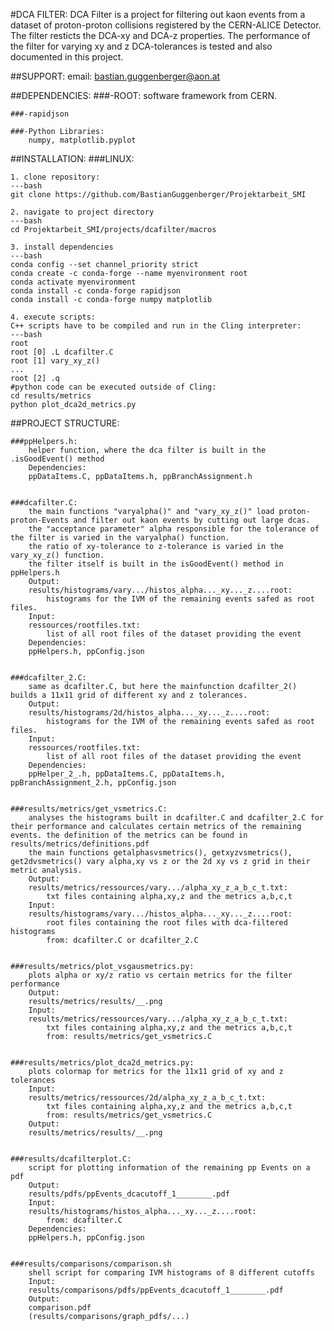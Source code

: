 #DCA FILTER:
    DCA Filter is a project for filtering out kaon events from a dataset of proton-proton collisions registered by the CERN-ALICE Detector. The filter resticts the DCA-xy and DCA-z properties. The performance of the filter for varying xy and z DCA-tolerances is tested and also documented in this project.

##SUPPORT:
    email: bastian.guggenberger@aon.at

##DEPENDENCIES:
    ###-ROOT:
        software framework from CERN.

    ###-rapidjson

    ###-Python Libraries:
        numpy, matplotlib.pyplot


##INSTALLATION:
    ###LINUX:

    1. clone repository:
    ---bash
    git clone https://github.com/BastianGuggenberger/Projektarbeit_SMI

    2. navigate to project directory
    ---bash
    cd Projektarbeit_SMI/projects/dcafilter/macros

    3. install dependencies
    ---bash
    conda config --set channel_priority strict
    conda create -c conda-forge --name myenvironment root
    conda activate myenvironment
    conda install -c conda-forge rapidjson
    conda install -c conda-forge numpy matplotlib

    4. execute scripts:
    C++ scripts have to be compiled and run in the Cling interpreter:
    ---bash
    root
    root [0] .L dcafilter.C
    root [1] vary_xy_z()
    ...
    root [2] .q
    #python code can be executed outside of Cling:
    cd results/metrics
    python plot_dca2d_metrics.py


    

##PROJECT STRUCTURE:

    ###ppHelpers.h:
        helper function, where the dca filter is built in the .isGoodEvent() method
        Dependencies:
        ppDataItems.C, ppDataItems.h, ppBranchAssignment.h


    ###dcafilter.C:
        the main functions "varyalpha()" and "vary_xy_z()" load proton-proton-Events and filter out kaon events by cutting out large dcas.
        the "acceptance parameter" alpha responsible for the tolerance of the filter is varied in the varyalpha() function.
        the ratio of xy-tolerance to z-tolerance is varied in the vary_xy_z() function.
        the filter itself is built in the isGoodEvent() method in ppHelpers.h
        Output:
        results/histograms/vary.../histos_alpha..._xy..._z....root:
            histograms for the IVM of the remaining events safed as root files.
        Input:
        ressources/rootfiles.txt:
            list of all root files of the dataset providing the event
        Dependencies:
        ppHelpers.h, ppConfig.json


    ###dcafilter_2.C:
        same as dcafilter.C, but here the mainfunction dcafilter_2() builds a 11x11 grid of different xy and z tolerances.
        Output:
        results/histograms/2d/histos_alpha..._xy..._z....root:
            histograms for the IVM of the remaining events safed as root files.
        Input:
        ressources/rootfiles.txt:
            list of all root files of the dataset providing the event
        Dependencies:
        ppHelper_2_.h, ppDataItems.C, ppDataItems.h, ppBranchAssignment_2.h, ppConfig.json


    ###results/metrics/get_vsmetrics.C:
        analyses the histograms built in dcafilter.C and dcafilter_2.C for their performance and calculates certain metrics of the remaining events. the definition of the metrics can be found in results/metrics/definitions.pdf
        the main functions getalphasvsmetrics(), getxyzvsmetrics(), get2dvsmetrics() vary alpha,xy vs z or the 2d xy vs z grid in their metric analysis.
        Output:
        results/metrics/ressources/vary.../alpha_xy_z_a_b_c_t.txt:
            txt files containing alpha,xy,z and the metrics a,b,c,t
        Input:
        results/histograms/vary.../histos_alpha..._xy..._z....root:
            root files containing the root files with dca-filtered histograms
            from: dcafilter.C or dcafilter_2.C
    

    ###results/metrics/plot_vsgausmetrics.py:
        plots alpha or xy/z ratio vs certain metrics for the filter performance
        Output:
        results/metrics/results/__.png
        Input:
        results/metrics/ressources/vary.../alpha_xy_z_a_b_c_t.txt:
            txt files containing alpha,xy,z and the metrics a,b,c,t
            from: results/metrics/get_vsmetrics.C


    ###results/metrics/plot_dca2d_metrics.py:
        plots colormap for metrics for the 11x11 grid of xy and z tolerances
        Input:
        results/metrics/ressources/2d/alpha_xy_z_a_b_c_t.txt:
            txt files containing alpha,xy,z and the metrics a,b,c,t
            from: results/metrics/get_vsmetrics.C
        Output:
        results/metrics/results/__.png


    ###results/dcafilterplot.C:
        script for plotting information of the remaining pp Events on a pdf
        Output:
        results/pdfs/ppEvents_dcacutoff_1________.pdf
        Input:
        results/histograms/histos_alpha..._xy..._z....root:
            from: dcafilter.C
        Dependencies:
        ppHelpers.h, ppConfig.json


    ###results/comparisons/comparison.sh
        shell script for comparing IVM histograms of 8 different cutoffs
        Input:
        results/comparisons/pdfs/ppEvents_dcacutoff_1________.pdf
        Output:
        comparison.pdf
        (results/comparisons/graph_pdfs/...)


